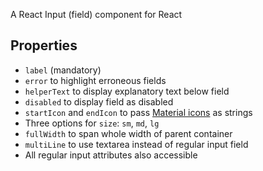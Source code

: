 A React Input (field) component for React

## Properties

- `label` (mandatory)
- `error` to highlight erroneous fields
- `helperText` to display explanatory text below field
- `disabled` to display field as disabled
- `startIcon` and `endIcon` to pass [Material icons](https://material.io/resources/icons) as strings
- Three options for `size`: `sm`, `md`, `lg`
- `fullWidth` to span whole width of parent container
- `multiLine` to use textarea instead of regular input field
- All regular input attributes also accessible

